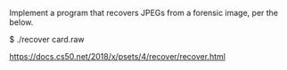 Implement a program that recovers JPEGs from a forensic image, per the below.

$ ./recover card.raw

https://docs.cs50.net/2018/x/psets/4/recover/recover.html